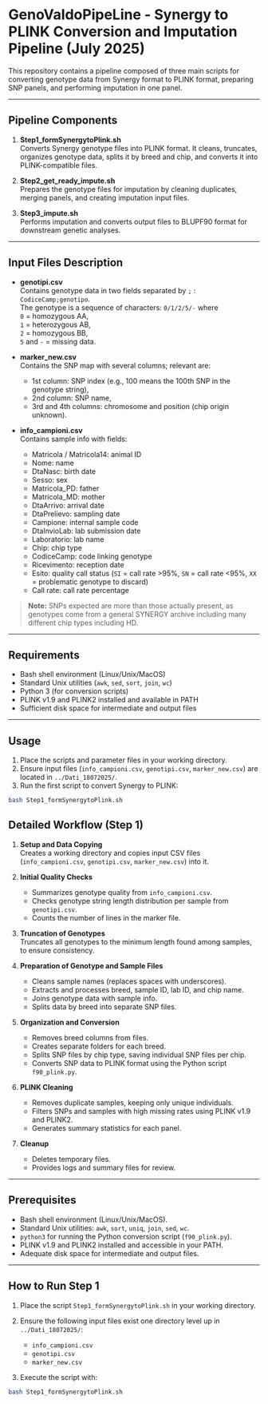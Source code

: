 # GenoValdoPipeLine - Synergy to PLINK Conversion and Imputation Pipeline (July 2025)

This repository contains a pipeline composed of three main scripts for converting genotype data from Synergy format to PLINK format, preparing SNP panels, and performing imputation in one panel.

---

## Pipeline Components

1. **Step1_formSynergytoPlink.sh**  
   Converts Synergy genotype files into PLINK format. It cleans, truncates, organizes genotype data, splits it by breed and chip, and converts it into PLINK-compatible files.

2. **Step2_get_ready_impute.sh**  
   Prepares the genotype files for imputation by cleaning duplicates, merging panels, and creating imputation input files.

3. **Step3_impute.sh**  
   Performs imputation and converts output files to BLUPF90 format for downstream genetic analyses.

---

## Input Files Description

- **genotipi.csv**  
  Contains genotype data in two fields separated by `;` : `CodiceCamp;genotipo`.  
  The genotype is a sequence of characters: `0/1/2/5/-` where  
  `0` = homozygous AA,  
  `1` = heterozygous AB,  
  `2` = homozygous BB,  
  `5` and `-` = missing data.

- **marker_new.csv**  
  Contains the SNP map with several columns; relevant are:  
  - 1st column: SNP index (e.g., 100 means the 100th SNP in the genotype string),  
  - 2nd column: SNP name,  
  - 3rd and 4th columns: chromosome and position (chip origin unknown).

- **info_campioni.csv**  
  Contains sample info with fields:  
  - Matricola / Matricola14: animal ID  
  - Nome: name  
  - DtaNasc: birth date  
  - Sesso: sex  
  - Matricola_PD: father  
  - Matricola_MD: mother  
  - DtaArrivo: arrival date  
  - DtaPrelievo: sampling date  
  - Campione: internal sample code  
  - DtaInvioLab: lab submission date  
  - Laboratorio: lab name  
  - Chip: chip type  
  - CodiceCamp: code linking genotype  
  - Ricevimento: reception date  
  - Esito: quality call status (`SI` = call rate >95%, `SN` = call rate <95%, `XX` = problematic genotype to discard)  
  - Call rate: call rate percentage

> **Note:** SNPs expected are more than those actually present, as genotypes come from a general SYNERGY archive including many different chip types including HD.

---

## Requirements

- Bash shell environment (Linux/Unix/MacOS)
- Standard Unix utilities (`awk`, `sed`, `sort`, `join`, `wc`)
- Python 3 (for conversion scripts)
- PLINK v1.9 and PLINK2 installed and available in PATH
- Sufficient disk space for intermediate and output files

---

## Usage

1. Place the scripts and parameter files in your working directory.
2. Ensure input files (`info_campioni.csv`, `genotipi.csv`, `marker_new.csv`) are located in `../Dati_18072025/`.
3. Run the first script to convert Synergy to PLINK:

```bash
bash Step1_formSynergytoPlink.sh
```

## Detailed Workflow (Step 1)

1. **Setup and Data Copying**  
   Creates a working directory and copies input CSV files (`info_campioni.csv`, `genotipi.csv`, `marker_new.csv`) into it.

2. **Initial Quality Checks**  
   - Summarizes genotype quality from `info_campioni.csv`.  
   - Checks genotype string length distribution per sample from `genotipi.csv`.  
   - Counts the number of lines in the marker file.

3. **Truncation of Genotypes**  
   Truncates all genotypes to the minimum length found among samples, to ensure consistency.

4. **Preparation of Genotype and Sample Files**  
   - Cleans sample names (replaces spaces with underscores).  
   - Extracts and processes breed, sample ID, lab ID, and chip name.  
   - Joins genotype data with sample info.  
   - Splits data by breed into separate SNP files.

5. **Organization and Conversion**  
   - Removes breed columns from files.  
   - Creates separate folders for each breed.  
   - Splits SNP files by chip type, saving individual SNP files per chip.  
   - Converts SNP data to PLINK format using the Python script `f90_plink.py`.

6. **PLINK Cleaning**  
   - Removes duplicate samples, keeping only unique individuals.  
   - Filters SNPs and samples with high missing rates using PLINK v1.9 and PLINK2.  
   - Generates summary statistics for each panel.

7. **Cleanup**  
   - Deletes temporary files.  
   - Provides logs and summary files for review.

---

## Prerequisites

- Bash shell environment (Linux/Unix/MacOS).  
- Standard Unix utilities: `awk`, `sort`, `uniq`, `join`, `sed`, `wc`.  
- `python3` for running the Python conversion script (`f90_plink.py`).  
- PLINK v1.9 and PLINK2 installed and accessible in your PATH.  
- Adequate disk space for intermediate and output files.

---

## How to Run Step 1

1. Place the script `Step1_formSynergytoPlink.sh` in your working directory.

2. Ensure the following input files exist one directory level up in `../Dati_18072025/`:

   - `info_campioni.csv`  
   - `genotipi.csv`  
   - `marker_new.csv`

3. Execute the script with:

```bash
bash Step1_formSynergytoPlink.sh
